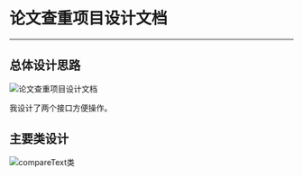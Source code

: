 # 论文查重项目设计文档

***

## 总体设计思路

![论文查重项目设计文档](C:\homework\软件工程第二次作业\项目相关\data\论文查重项目设计文档.png)

我设计了两个接口方便操作。

## 主要类设计

![compareText类](C:\homework\软件工程第二次作业\项目相关\data\compareText类.png)